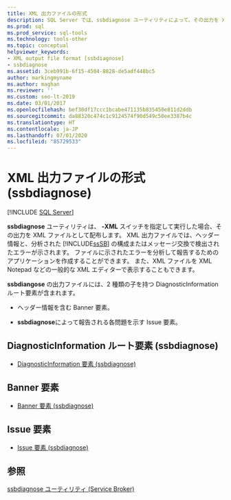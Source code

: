 ```yaml
---
title: XML 出力ファイルの形式
description: SQL Server では、ssbdiagnose ユーティリティによって、その出力を XML ファイルとして提供できます。 エラーを分析または報告するアプリケーションを作成したり、XML エディターで表示したりします。
ms.prod: sql
ms.prod_service: sql-tools
ms.technology: tools-other
ms.topic: conceptual
helpviewer_keywords:
- XML output file format [ssbdiagnose]
- ssbdiagnose
ms.assetid: 3ceb991b-6f15-4504-8828-de5adf448bc5
author: markingmyname
ms.author: maghan
ms.reviewer: ''
ms.custom: seo-lt-2019
ms.date: 03/01/2017
ms.openlocfilehash: bef30df17ccc1bcabe471135b835450e811d2ddb
ms.sourcegitcommit: da88320c474c1c9124574f90d549c50ee3387b4c
ms.translationtype: HT
ms.contentlocale: ja-JP
ms.lasthandoff: 07/01/2020
ms.locfileid: "85729533"
---
```

# <a name="xml-output-file-format-ssbdiagnose"></a>XML 出力ファイルの形式 (ssbdiagnose)

 [!INCLUDE [SQL Server](../../includes/applies-to-version/sqlserver.md)]

**ssbdiagnose** ユーティリティは、 **-XML** スイッチを指定して実行した場合、その出力を XML ファイルとして配布します。 XML 出力ファイルでは、ヘッダー情報と、分析された [!INCLUDE[ssSB](../../includes/sssb-md.md)] の構成またはメッセージ交換で検出されたエラーが示されます。 ファイルに示されたエラーを分析して報告するためのアプリケーションを作成することができます。 また、XML ファイルを XML Notepad などの一般的な XML エディターで表示することもできます。  
  
 **ssbdiangose** の出力ファイルには、2 種類の子を持つ DiagnosticInformation ルート要素が含まれます。  
  
-   ヘッダー情報を含む Banner 要素。  
  
-   **ssbdiagnose**によって報告される各問題を示す Issue 要素。  
  
## <a name="diagnosticinformation-root-element"></a>DiagnosticInformation ルート要素 (ssbdiagnose)  
  
-   [DiagnosticInformation 要素 &#40;ssbdiagnose&#41;](../../tools/ssbdiagnose/diagnosticinformation-element-ssbdiagnose.md)  
  
## <a name="banner-element"></a>Banner 要素  
  
-   [Banner 要素 &#40;ssbdiagnose&#41;](../../tools/ssbdiagnose/banner-element-ssbdiagnose.md)  
  
## <a name="issue-element"></a>Issue 要素  
  
-   [Issue 要素 &#40;ssbdiagnose&#41;](../../tools/ssbdiagnose/issue-element-ssbdiagnose.md)  
  
## <a name="see-also"></a>参照  
 [ssbdiagnose ユーティリティ &#40;Service Broker&#41;](../../tools/ssbdiagnose/ssbdiagnose-utility-service-broker.md)  
  
  
